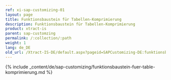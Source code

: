 ```yaml
---
ref: xi-sap-customizing-01
layout: page
title: Funktionsbaustein für Tabellen-Komprimierung
description: Funktionsbaustein für Tabellen-Komprimierung
product: xtract-is
parent: sap-customzing
permalink: /:collection/:path
weight: 1
lang: de_DE
old_url: /Xtract-IS-DE/default.aspx?pageid=SAPCustomizing-DE:funktionsbaustein-fuer-table-komprimierung	
---
```


{% include _content/de/sap-customizing/funktionsbaustein-fuer-table-komprimierung.md  %}